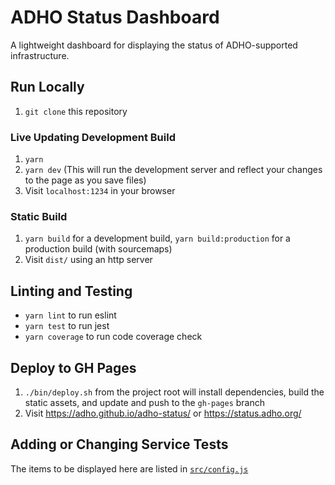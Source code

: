 # ADHO Status Dashboard

A lightweight dashboard for displaying the status of ADHO-supported infrastructure.

## Run Locally
1. `git clone` this repository

### Live Updating Development Build
1. `yarn`
1. `yarn dev` (This will run the development server and reflect your changes to the page as you save files)
1. Visit `localhost:1234` in your browser

### Static Build
1. `yarn build` for a development build, `yarn build:production` for a production build (with sourcemaps)
1. Visit `dist/` using an http server

## Linting and Testing
* `yarn lint` to run eslint
* `yarn test` to run jest
* `yarn coverage` to run code coverage check

## Deploy to GH Pages
1. `./bin/deploy.sh` from the project root will install dependencies, build the static assets, and update and push to the `gh-pages` branch
1. Visit https://adho.github.io/adho-status/ or https://status.adho.org/

## Adding or Changing Service Tests
The items to be displayed here are listed in [`src/config.js`](src/config.js)
